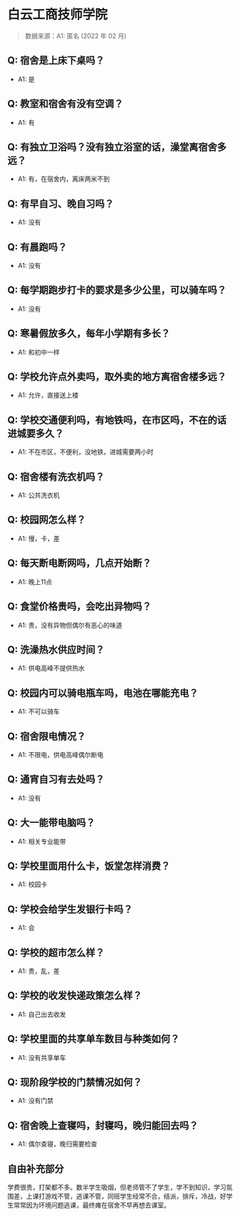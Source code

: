 # 白云工商技师学院

> 数据来源：A1: 匿名 (2022 年 02 月)

## Q: 宿舍是上床下桌吗？

- A1: 是

## Q: 教室和宿舍有没有空调？

- A1: 有

## Q: 有独立卫浴吗？没有独立浴室的话，澡堂离宿舍多远？

- A1: 有，在宿舍内，离床两米不到

## Q: 有早自习、晚自习吗？

- A1: 没有

## Q: 有晨跑吗？

- A1: 没有

## Q: 每学期跑步打卡的要求是多少公里，可以骑车吗？

- A1: 没有

## Q: 寒暑假放多久，每年小学期有多长？

- A1: 和初中一样

## Q: 学校允许点外卖吗，取外卖的地方离宿舍楼多远？

- A1: 允许，直接送上楼

## Q: 学校交通便利吗，有地铁吗，在市区吗，不在的话进城要多久？

- A1: 不在市区，不便利，没地铁，进城需要两小时

## Q: 宿舍楼有洗衣机吗？

- A1: 公共洗衣机

## Q: 校园网怎么样？

- A1: 慢，卡，差

## Q: 每天断电断网吗，几点开始断？

- A1: 晚上11点

## Q: 食堂价格贵吗，会吃出异物吗？

- A1: 贵，没有异物但偶尔有恶心的味道

## Q: 洗澡热水供应时间？

- A1: 供电高峰不提供热水

## Q: 校园内可以骑电瓶车吗，电池在哪能充电？

- A1: 不可以骑车

## Q: 宿舍限电情况？

- A1: 不限电，供电高峰偶尔断电

## Q: 通宵自习有去处吗？

- A1: 没有

## Q: 大一能带电脑吗？

- A1: 相关专业能带

## Q: 学校里面用什么卡，饭堂怎样消费？

- A1: 校园卡

## Q: 学校会给学生发银行卡吗？

- A1: 会

## Q: 学校的超市怎么样？

- A1: 贵，乱，差

## Q: 学校的收发快递政策怎么样？

- A1: 自己出去收发

## Q: 学校里面的共享单车数目与种类如何？

- A1: 没有共享单车

## Q: 现阶段学校的门禁情况如何？

- A1: 没有门禁

## Q: 宿舍晚上查寝吗，封寝吗，晚归能回去吗？

- A1: 偶尔查寝，晚归需要检查

## 自由补充部分

学费很贵，打架都不多。数半学生吸烟，但老师管不了学生，学不到知识，学习氛围差，上课打游戏不管，逃课不管，同班学生经常不合，结派，排斥，冷战，好学生常常因为环境问题逃课，最终瘫在宿舍不早再想去课室。